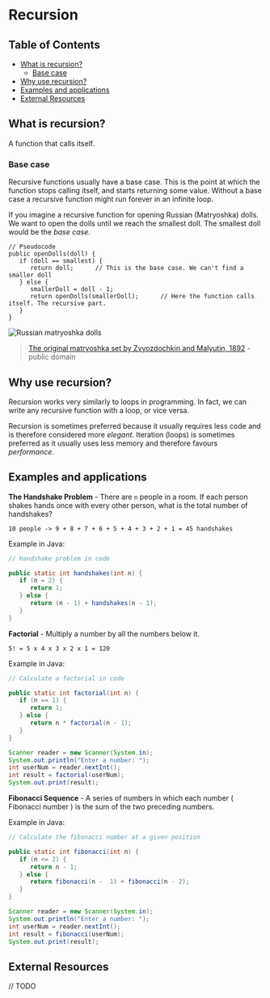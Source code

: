 # Recursion

## Table of Contents

* [What is recursion?](#what-is-recursion)
   * [Base case](#base-case)
* [Why use recursion?](#why-use-recursion)
* [Examples and applications](#examples-and-applications)
* [External Resources](#external-resources)

## What is recursion?

A function that calls itself. 

### Base case

Recursive functions usually have a base case. This is the point at which the function stops calling itself, and starts returning some value. Without a base case a recursive function might run forever in an infinite loop.

If you imagine a recursive function for opening Russian (Matryoshka) dolls. We want to open the dolls until we reach the smallest doll. The smallest doll would be the *base case*.

```
// Pseudocode
public openDolls(doll) {
   if (doll == smallest) {
      return doll;      // This is the base case. We can't find a smaller doll
   } else {
      smallerDoll = doll - 1;
      return openDolls(smallerDoll);      // Here the function calls itself. The recursive part.
   }
}
```
![Russian matryoshka dolls](https://upload.wikimedia.org/wikipedia/commons/3/3d/First_matryoshka_museum_doll_open.jpg)
>[The original matryoshka set by Zvyozdochkin and Malyutin, 1892](https://en.wikipedia.org/wiki/Matryoshka_doll#/media/File:First_matryoshka_museum_doll_open.jpg) - public domain


## Why use recursion?

Recursion works very similarly to loops in programming. In fact, we can write any recursive function with a loop, or vice versa. 

Recursion is sometimes preferred because it usually requires less code and is therefore considered more *elegant*. Iteration (loops) is sometimes preferred as it usually uses less memory and therefore favours *performance*.

## Examples and applications

**The Handshake Problem** - There are `n` people in a room. If each person shakes hands once with every other person, what is the total number of handshakes?

`10 people -> 9 + 8 + 7 + 6 + 5 + 4 + 3 + 2 + 1 = 45 handshakes`

Example in Java:

```java
// Handshake problem in code

public static int handshakes(int n) {
   if (n = 2) {
      return 1;
   } else {
      return (n - 1) + handshakes(n - 1);
   }
}
```
**Factorial** - Multiply a number by all the numbers below it.

`5! = 5 x 4 x 3 x 2 x 1 = 120`

Example in Java:

```java
// Calculate a factorial in code

public static int factorial(int n) {
   if (n == 1) {
      return 1;
   } else {
      return n * factorial(n - 1);
   }
}

Scanner reader = new Scanner(System.in);
System.out.println("Enter a number: ");
int userNum = reader.nextInt();
int result = factorial(userNum);
System.out.print(result);
```

**Fibonacci Sequence** - A series of numbers in which each number ( Fibonacci number ) is the sum of the two preceding numbers.

Example in Java:

```java
// Calculate the fibonacci number at a given position

public static int fibonacci(int n) {
   if (n <= 2) {
      return n - 1;
   } else {
      return fibonacci(n -  1) + fibonacci(n - 2);
   }
}

Scanner reader = new Scanner(System.in);
System.out.println("Enter a number: ");
int userNum = reader.nextInt();
int result = fibonacci(userNum);
System.out.print(result);
```
## External Resources
// TODO
